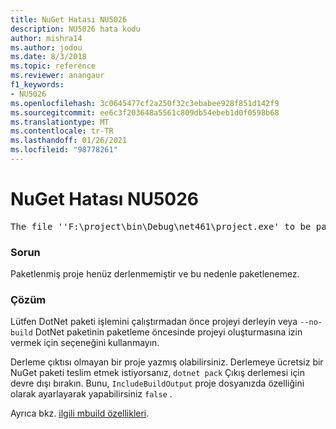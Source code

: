 ```yaml
---
title: NuGet Hatası NU5026
description: NU5026 hata kodu
author: mishra14
ms.author: jodou
ms.date: 8/3/2018
ms.topic: reference
ms.reviewer: anangaur
f1_keywords:
- NU5026
ms.openlocfilehash: 3c0645477cf2a250f32c3ebabee928f851d142f9
ms.sourcegitcommit: ee6c3f203648a5561c809db54ebeb1d0f0598b68
ms.translationtype: MT
ms.contentlocale: tr-TR
ms.lasthandoff: 01/26/2021
ms.locfileid: "98778261"
---
```

# <a name="nuget-error-nu5026"></a>NuGet Hatası NU5026
<pre>The file ''F:\project\bin\Debug\net461\project.exe' to be packed was not found on disk.</pre>

### <a name="issue"></a>Sorun

Paketlenmiş proje henüz derlenmemiştir ve bu nedenle paketlenemez.


### <a name="solution"></a>Çözüm

Lütfen DotNet paketi işlemini çalıştırmadan önce projeyi derleyin veya `--no-build` DotNet paketinin paketleme öncesinde projeyi oluşturmasına izin vermek için seçeneğini kullanmayın.

Derleme çıktısı olmayan bir proje yazmış olabilirsiniz. Derlemeye ücretsiz bir NuGet paketi teslim etmek istiyorsanız, `dotnet pack` Çıkış derlemesi için devre dışı bırakın. Bunu, `IncludeBuildOutput` proje dosyanızda özelliğini olarak ayarlayarak yapabilirsiniz `false` .

Ayrıca bkz. [ilgili mbuild özellikleri](../msbuild-targets.md#output-assemblies).

